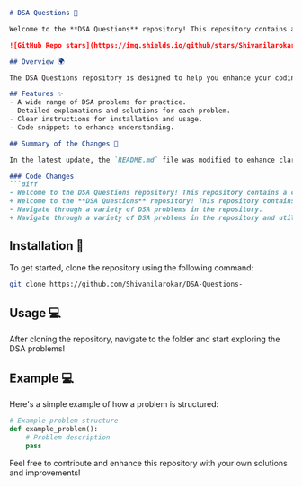 ```markdown
# DSA Questions 🤖

Welcome to the **DSA Questions** repository! This repository contains a collection of Data Structures and Algorithms (DSA) problems for practice and learning.

![GitHub Repo stars](https://img.shields.io/github/stars/Shivanilarokar/DSA-Questions-?style=social) ![GitHub issues](https://img.shields.io/github/issues/Shivanilarokar/DSA-Questions-) ![GitHub forks](https://img.shields.io/github/forks/Shivanilarokar/DSA-Questions-?style=social)

## Overview 🌍

The DSA Questions repository is designed to help you enhance your coding skills through a variety of DSA problems. Each problem is accompanied by detailed explanations and code snippets to facilitate better understanding.

## Features ✨
- A wide range of DSA problems for practice.
- Detailed explanations and solutions for each problem.
- Clear instructions for installation and usage.
- Code snippets to enhance understanding.

## Summary of the Changes 🚀

In the latest update, the `README.md` file was modified to enhance clarity and structure. Here are the key changes:

### Code Changes
```diff
- Welcome to the DSA Questions repository! This repository contains a collection of data structures and algorithms (DSA) problems designed to help you enhance your coding skills.
+ Welcome to the **DSA Questions** repository! This repository contains a collection of Data Structures and Algorithms (DSA) problems for practice and learning.
- Navigate through a variety of DSA problems in the repository.
+ Navigate through a variety of DSA problems in the repository and utilize the code snippets provided.
```

## Installation 🚀

To get started, clone the repository using the following command:

```bash
git clone https://github.com/Shivanilarokar/DSA-Questions-
```

## Usage 💻

After cloning the repository, navigate to the folder and start exploring the DSA problems!

## Example 💻

Here's a simple example of how a problem is structured:

```python
# Example problem structure
def example_problem():
    # Problem description
    pass
```

Feel free to contribute and enhance this repository with your own solutions and improvements!
```